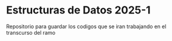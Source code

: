 # Estructuras de Datos 2025-1
Repositorio para guardar los codigos que se iran trabajando en el transcurso del ramo
